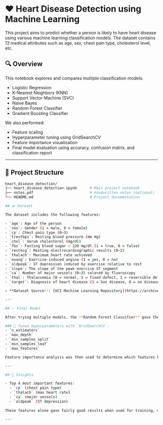 # ❤️ Heart Disease Detection using Machine Learning

This project aims to predict whether a person is likely to have heart disease using various machine learning classification models. 
The dataset contains 13 medical attributes such as age, sex, chest pain type, cholesterol level, etc.

## 🔍 Overview

This notebook explores and compares multiple classification models:
- Logistic Regression
- K-Nearest Neighbors (KNN)
- Support Vector Machine (SVC)
- Naive Bayes
- Random Forest Classifier
- Gradient Boosting Classifier

We also performed:
- Feature scaling
- Hyperparameter tuning using GridSearchCV
- Feature importance visualization
- Final model evaluation using accuracy, confusion matrix, and classification report

---

## 📁 Project Structure

```bash
heart_disease_detection/
├── heart_disease_detection.ipynb      # Main project notebook
├── notes.pdf                          # Handwritten notes (optional)
└── README.md                          # Project documentation

## 📊 Dataset

The dataset includes the following features:

- `age`: Age of the person
- `sex`: Gender (1 = male, 0 = female)
- `cp`: Chest pain type (0–3)
- `trestbps`: Resting blood pressure (mm Hg)
- `chol`: Serum cholesterol (mg/dl)
- `fbs`: Fasting blood sugar > 120 mg/dl (1 = true, 0 = false)
- `restecg`: Resting electrocardiographic results (0–2)
- `thalach`: Maximum heart rate achieved
- `exang`: Exercise-induced angina (1 = yes, 0 = no)
- `oldpeak`: ST depression induced by exercise relative to rest
- `slope`: The slope of the peak exercise ST segment
- `ca`: Number of major vessels (0–3) colored by fluoroscopy
- `thal`: Thalassemia (0 = normal, 1 = fixed defect, 2 = reversible defect)
- `target`: Diagnosis of heart disease (1 = has disease, 0 = no disease)

> **Dataset Source**: [UCI Machine Learning Repository](https://archive.ics.uci.edu/ml/datasets/heart+Disease)

---

## ✅ Final Model

After trying multiple models, the **Random Forest Classifier** gave the best results in terms of performance and interpretability.

### 🔧 Tuned Hyperparameters with `GridSearchCV`:
- `n_estimators`
- `max_depth`
- `min_samples_split`
- `min_samples_leaf`
- `max_features`

Feature importance analysis was then used to determine which features had the biggest impact on prediction.

---

## 🔎 Insights

- Top 4 most important features:
  - `cp` (chest pain type)
  - `thalach` (max heart rate)
  - `ca` (major vessels)
  - `oldpeak` (ST depression)
  
These features alone gave fairly good results when used for training, making the model simpler and faster.

---


